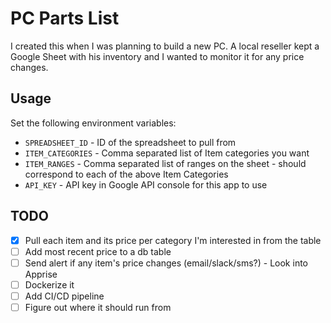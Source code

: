 # PC Parts List
I created this when I was planning to build a new PC. A local reseller kept a Google Sheet with his inventory
and I wanted to monitor it for any price changes.

## Usage
Set the following environment variables:
- `SPREADSHEET_ID` - ID of the spreadsheet to pull from
- `ITEM_CATEGORIES` - Comma separated list of Item categories you want
- `ITEM_RANGES` - Comma separated list of ranges on the sheet - should correspond to each of the above Item Categories
- `API_KEY` - API key in Google API console for this app to use

## TODO
- [x] Pull each item and its price per category I'm interested in from the table
- [ ] Add most recent price to a db table
- [ ] Send alert if any item's price changes (email/slack/sms?) - Look into Apprise
- [ ] Dockerize it
- [ ] Add CI/CD pipeline
- [ ] Figure out where it should run from